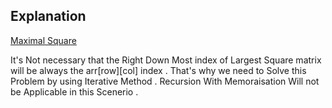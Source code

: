 ## Explanation

[Maximal Square](https://www.youtube.com/watch?v=RElcqtFYTm0&list=PLEJXowNB4kPxBwaXtRO1qFLpCzF75DYrS&index=36)

It's Not necessary that the Right Down Most index of Largest Square matrix will be always the arr[row][col] index . That's why we need to Solve this Problem by using Iterative Method . Recursion With Memoraisation Will not be Applicable in this Scenerio . 